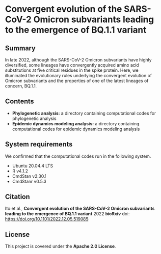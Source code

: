 # Convergent evolution of the SARS-CoV-2 Omicron subvariants leading to the emergence of BQ.1.1 variant

## Summary
In late 2022, although the SARS-CoV-2 Omicron subvariants have highly diversified, some lineages have convergently acquired amino acid substitutions at five critical residues in the spike protein. Here, we illuminated the evolutionary rules underlying the convergent evolution of Omicron subvariants and the properties of one of the latest lineages of concern, BQ.1.1.


## Contents
* **Phylogenetic analysis:** a directory containing computational codes for phylogenetic analysis
* **Epidemic dynamics modeling analysis:** a directory containing computational codes for epidemic dynamics modeling analysis

## System requirements
We confirmed that the computational codes run in the following system.
* Ubuntu 20.04.4 LTS
* R v4.1.2
* CmdStan v2.30.1
* CmdStanr v0.5.3


## Citation
Ito et al., **Convergent evolution of the SARS-CoV-2 Omicron subvariants leading to the emergence of BQ.1.1 variant** 2022 **bioRxiv**
doi: https://doi.org/10.1101/2022.12.05.519085


## License
This project is covered under the **Apache 2.0 License**.


